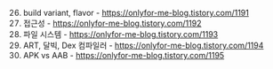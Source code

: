 26. build variant, flavor - https://onlyfor-me-blog.tistory.com/1191
27. 접근성 - https://onlyfor-me-blog.tistory.com/1192
28. 파일 시스템 - https://onlyfor-me-blog.tistory.com/1193
29. ART, 달빅, Dex 컴파일러 - https://onlyfor-me-blog.tistory.com/1194
30. APK vs AAB - https://onlyfor-me-blog.tistory.com/1195